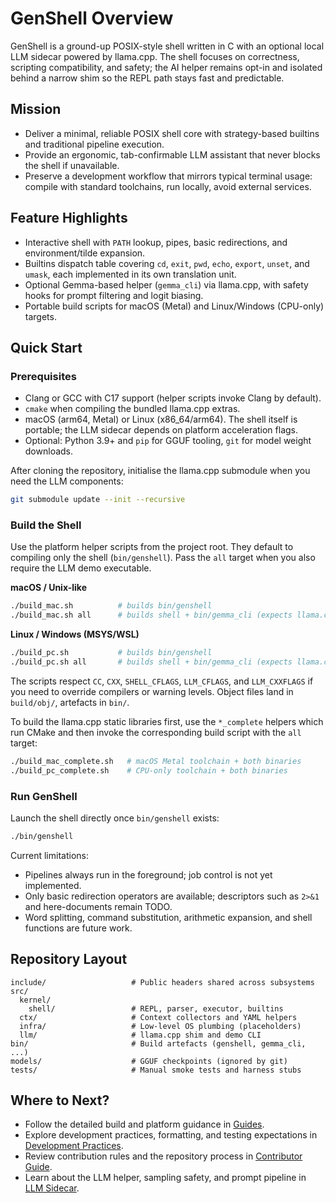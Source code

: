 # GenShell Overview

GenShell is a ground-up POSIX-style shell written in C with an optional local LLM sidecar powered by llama.cpp. The shell focuses on correctness, scripting compatibility, and safety; the AI helper remains opt-in and isolated behind a narrow shim so the REPL path stays fast and predictable.

## Mission
- Deliver a minimal, reliable POSIX shell core with strategy-based builtins and traditional pipeline execution.
- Provide an ergonomic, tab-confirmable LLM assistant that never blocks the shell if unavailable.
- Preserve a development workflow that mirrors typical terminal usage: compile with standard toolchains, run locally, avoid external services.

## Feature Highlights
- Interactive shell with `PATH` lookup, pipes, basic redirections, and environment/tilde expansion.
- Builtins dispatch table covering `cd`, `exit`, `pwd`, `echo`, `export`, `unset`, and `umask`, each implemented in its own translation unit.
- Optional Gemma-based helper (`gemma_cli`) via llama.cpp, with safety hooks for prompt filtering and logit biasing.
- Portable build scripts for macOS (Metal) and Linux/Windows (CPU-only) targets.

## Quick Start
### Prerequisites
- Clang or GCC with C17 support (helper scripts invoke Clang by default).
- `cmake` when compiling the bundled llama.cpp extras.
- macOS (arm64, Metal) or Linux (x86_64/arm64). The shell itself is portable; the LLM sidecar depends on platform acceleration flags.
- Optional: Python 3.9+ and `pip` for GGUF tooling, `git` for model weight downloads.

After cloning the repository, initialise the llama.cpp submodule when you need the LLM components:
```bash
git submodule update --init --recursive
```

### Build the Shell
Use the platform helper scripts from the project root. They default to compiling only the shell (`bin/genshell`). Pass the `all` target when you also require the LLM demo executable.

**macOS / Unix-like**
```bash
./build_mac.sh          # builds bin/genshell
./build_mac.sh all      # builds shell + bin/gemma_cli (expects llama.cpp static libs)
```

**Linux / Windows (MSYS/WSL)**
```bash
./build_pc.sh           # builds bin/genshell
./build_pc.sh all       # builds shell + bin/gemma_cli (expects llama.cpp static libs)
```

The scripts respect `CC`, `CXX`, `SHELL_CFLAGS`, `LLM_CFLAGS`, and `LLM_CXXFLAGS` if you need to override compilers or warning levels. Object files land in `build/obj/`, artefacts in `bin/`.

To build the llama.cpp static libraries first, use the `*_complete` helpers which run CMake and then invoke the corresponding build script with the `all` target:
```bash
./build_mac_complete.sh   # macOS Metal toolchain + both binaries
./build_pc_complete.sh    # CPU-only toolchain + both binaries
```

### Run GenShell
Launch the shell directly once `bin/genshell` exists:
```bash
./bin/genshell
```

Current limitations:
- Pipelines always run in the foreground; job control is not yet implemented.
- Only basic redirection operators are available; descriptors such as `2>&1` and here-documents remain TODO.
- Word splitting, command substitution, arithmetic expansion, and shell functions are future work.

## Repository Layout
```text
include/                   # Public headers shared across subsystems
src/
  kernel/
    shell/                 # REPL, parser, executor, builtins
  ctx/                     # Context collectors and YAML helpers
  infra/                   # Low-level OS plumbing (placeholders)
  llm/                     # llama.cpp shim and demo CLI
bin/                       # Build artefacts (genshell, gemma_cli, ...)
models/                    # GGUF checkpoints (ignored by git)
tests/                     # Manual smoke tests and harness stubs
```

## Where to Next?
- Follow the detailed build and platform guidance in [Guides](guides/build.md).
- Explore development practices, formatting, and testing expectations in [Development Practices](development/practices.md).
- Review contribution rules and the repository process in [Contributor Guide](contributing/contributor-guide.md).
- Learn about the LLM helper, sampling safety, and prompt pipeline in [LLM Sidecar](guides/llm-sidecar.md).
